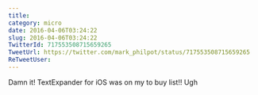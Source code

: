 ```yaml
---
title: 
category: micro
date: 2016-04-06T03:24:22
slug: 2016-04-06T03:24:22
TwitterId: 717553508715659265
TweetUrl: https://twitter.com/mark_philpot/status/717553508715659265
ReTweetUser: 
---
```


Damn it! TextExpander for iOS was on my to buy list!! Ugh